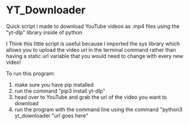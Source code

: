# YT_Downloader
Quick script i made to download YouTube videos as .mp4 files using the "yt-dlp" library inside of python

I Think this little script is useful because I imported the sys library which allows you to upload the video url in the terminal command
rather than having a static url variable that you would need to change with every new video!

To run this program:
1. make sure you have pip installed
2. run the command "pip3 install yt-dlp"
3. head over to YouTube and grab the url of the video you want to download
4. run the program with the command line using the command "python3 yt_downloader "url goes here"


